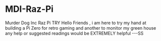 # MDI-Raz-Pi
Murder Dog Inc Raz Pi TRY
Hello Friends , 
i am here to try my hand at building a Pi Zero for retro gaming and another to monitor my green house any help or suggested readings would be EXTREMELY helpful
---SS
